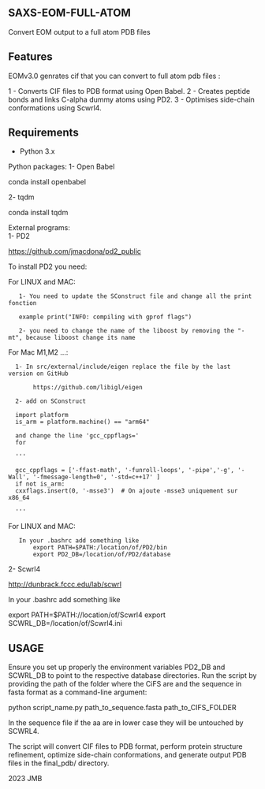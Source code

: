 ## SAXS-EOM-FULL-ATOM

Convert EOM output to a full atom PDB files 

## Features
EOMv3.0 genrates cif that you can convert to full atom pdb files :

1 - Converts CIF files to PDB format using Open Babel.
2 - Creates peptide bonds and links C-alpha dummy atoms using PD2.
3 - Optimises side-chain conformations using Scwrl4.

## Requirements
- Python 3.x
  
Python packages:
   1- Open Babel

conda install openbabel

   2- tqdm

conda install tqdm

External programs:  
    1- PD2

https://github.com/jmacdona/pd2_public

To install PD2 you need:
   
   For LINUX and MAC:
   
       1- You need to update the SConstruct file and change all the print fonction
       
       example print("INFO: compiling with gprof flags")
  
       2- you need to change the name of the liboost by removing the "-mt", because liboost change its name
       
  For Mac M1,M2 ...:
  
      1- In src/external/include/eigen replace the file by the last version on GitHub

           https://github.com/libigl/eigen
           
      2- add on SConstruct
      
      import platform
      is_arm = platform.machine() == "arm64"

      and change the line 'gcc_cppflags='
      for 
      
      '''
      
      gcc_cppflags = ['-ffast-math', '-funroll-loops', '-pipe','-g', '-Wall', '-fmessage-length=0', '-std=c++17' ]
      if not is_arm:
      cxxflags.insert(0, '-msse3')  # On ajoute -msse3 uniquement sur x86_64
      
      '''
      
   For LINUX and MAC:
   
       In your .bashrc add something like
           export PATH=$PATH:/location/of/PD2/bin
           export PD2_DB=/location/of/PD2/database
           
 2- Scwrl4

 http://dunbrack.fccc.edu/lab/scwrl

 In your .bashrc add something like 
 
 export PATH=$PATH://location/of/Scwrl4
 export SCWRL_DB=/location/of/Scwrl4.ini

## USAGE 
 Ensure you set up properly the environment variables PD2_DB and SCWRL_DB to point to the respective database directories.
 Run the script by providing the path of the folder where the CiFS are and the sequence in fasta format as a command-line argument:

 python script_name.py path_to_sequence.fasta path_to_CIFS_FOLDER

 In the sequence file if the aa are in lower case they will be untouched by SCWRL4.

 The script will convert CIF files to PDB format, perform protein structure refinement, optimize side-chain conformations, and generate output PDB files 
 in the final_pdb/ directory.

2023 JMB


